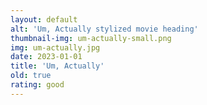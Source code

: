 ```yaml
---
layout: default
alt: 'Um, Actually stylized movie heading'
thumbnail-img: um-actually-small.png
img: um-actually.jpg
date: 2023-01-01
title: 'Um, Actually'
old: true
rating: good
---
```


